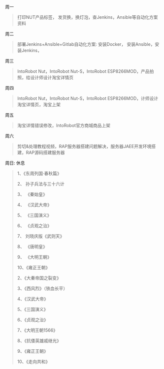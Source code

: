 周一

> 打印NUT产品标签， 发货换，换灯泡，查Jenkins，Ansible等自动化方案资料

周二

> 部署Jenkins+Ansible+Gitlab自动化方案: 安装Docker， 安装Ansible，安装Jenkins，

周三

> IntoRobot Nut，IntoRobot Nut-S，IntoRobot ESP8266MOD，产品拍照，给设计师设计淘宝详情页

周四

> IntoRobot Nut，IntoRobot Nut-S，IntoRobot ESP8266MOD，计师设计淘宝详情页，淘宝上架

周五

> 淘宝详情错误修改，IntoRobot官方商城商品上架

周六

> 剪切&处理教程视频，RAP服务器搭建问题解决，服务器JAEE开发环境搭建，RAP源码搭建服务器

周日: 休息

> 1、《东周列国·春秋篇》
> 
> 2、 孙子兵法与三十六计
> 
> 3、 《秦始皇》
> 
> 4、 《汉武大帝》
> 
> 5、 《三国演义》
> 
> 6、 《贞观之治》
> 
> 7、 刘晓庆版《武则天》
> 
> 8、 《唐明皇》
> 
> 9、 《大明王朝》
> 
> 10、《雍正王朝》
> 
> 2、《大秦帝国之裂变》
> 
> 3、《西风烈》（铁血长平）
> 
> 4、《汉武大帝》
> 
> 5、《三国演义》
> 
> 6、《贞观之治》
> 
> 7、《大明王朝1566》
> 
> 8、《抗倭英雄戚继光》
> 
> 9、《雍正王朝》
> 
> 10、《走向共和》

